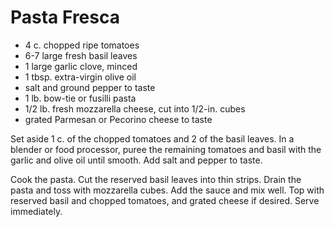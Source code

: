 # Pasta Fresca

- 4 c. chopped ripe tomatoes
- 6-7 large fresh basil leaves
- 1 large garlic clove, minced
- 1 tbsp. extra-virgin olive oil
- salt and ground pepper to taste
- 1 lb. bow-tie or fusilli pasta
- 1/2 lb. fresh mozzarella cheese, cut into 1/2-in. cubes
- grated Parmesan or Pecorino cheese to taste

Set aside 1 c. of the chopped tomatoes and 2 of the basil leaves. In a blender
or food processor, puree the remaining tomatoes and basil with the garlic and
olive oil until smooth. Add salt and pepper to taste.

Cook the pasta. Cut the reserved basil leaves into thin strips. Drain the pasta
and toss with mozzarella cubes. Add the sauce and mix well. Top with reserved
basil and chopped tomatoes, and grated cheese if desired. Serve immediately.
